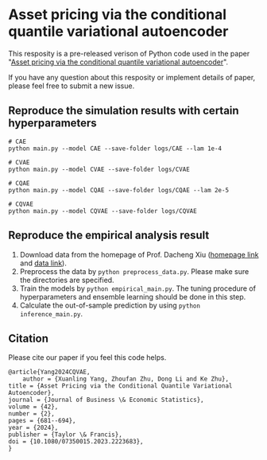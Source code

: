 # Asset pricing via the conditional quantile variational autoencoder
This resposity is a pre-released verison of Python code used in the paper "[Asset pricing via the conditional quantile variational autoencoder](https://www.researchgate.net/publication/361455269_Asset_pricing_via_the_conditional_quantile_variational_autoencoder)".

If you have any question about this resposity or implement details of paper, please feel free to submit a new issue.
 
## Reproduce the simulation results with certain hyperparameters
```
# CAE
python main.py --model CAE --save-folder logs/CAE --lam 1e-4

# CVAE
python main.py --model CVAE --save-folder logs/CVAE

# CQAE
python main.py --model CQAE --save-folder logs/CQAE --lam 2e-5

# CQVAE
python main.py --model CQVAE --save-folder logs/CQVAE
```

## Reproduce the empirical analysis result
1. Download data from the homepage of Prof. Dacheng Xiu ([homepage link](https://dachxiu.chicagobooth.edu) and [data link](https://dachxiu.chicagobooth.edu/download/datashare.zip)).
2. Preprocess the data by ```python preprocess_data.py```. Please make sure the directories are specified.
3. Train the models by ```python empirical_main.py```. The tuning procedure of hyperparameters and ensemble learning should be done in this step. 
4. Calculate the out-of-sample prediction by using ```python inference_main.py```.

## Citation
Please cite our paper if you feel this code helps.
```
@article{Yang2024CQVAE,
    author = {Xuanling Yang, Zhoufan Zhu, Dong Li and Ke Zhu},
title = {Asset Pricing via the Conditional Quantile Variational Autoencoder},
journal = {Journal of Business \& Economic Statistics},
volume = {42},
number = {2},
pages = {681--694},
year = {2024},
publisher = {Taylor \& Francis},
doi = {10.1080/07350015.2023.2223683},
}
```
